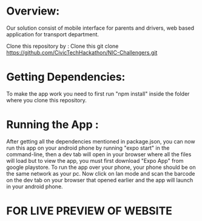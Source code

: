
# Overview:
Our solution consist of mobile interface for parents and drivers, web based application for transport department.

Clone this repository by : Clone this git clone https://github.com/CivicTechHackathon/NIC-Challengers.git

# Getting Dependencies:

To make the app work you need to first run "npm install" inside the folder where you clone this repository.

# Running the App :

After getting all the dependencies mentioned in package.json, you can now run this app on your android phone by running "expo start" in the command-line, 
then a dev tab will open in your browser where all the files will load but to view the app, you must first download "Expo App" from google playstore. 
To run the app over your phone, your phone should be on the same network as your pc.
 Now click on lan mode and scan the barcode on the dev tab on your browser that opened earlier and the app will launch in your android phone.
# FOR LIVE PREVIEW OF WEBSITE 
